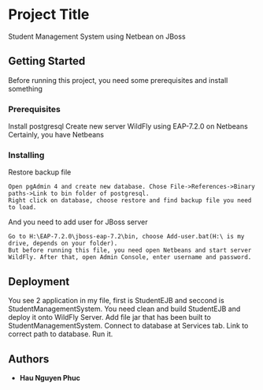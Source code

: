 # Project Title

Student Management System using Netbean on JBoss

## Getting Started

Before running this project, you need some prerequisites and install something 

### Prerequisites

Install postgresql
Create new server WildFly using EAP-7.2.0 on Netbeans
Certainly, you have Netbeans

### Installing

Restore backup file

```
Open pgAdmin 4 and create new database. Chose File->References->Binary paths->Link to bin folder of postgresql.
Right click on database, choose restore and find backup file you need to load.
```
And you need to add user for JBoss server

```
Go to H:\EAP-7.2.0\jboss-eap-7.2\bin, choose Add-user.bat(H:\ is my drive, depends on your folder).
But before running this file, you need open Netbeans and start server WildFly. After that, open Admin Console, enter username and password.
```
## Deployment

You see 2 application in my file, first is StudentEJB and seccond is StudentManagementSystem. 
You need clean and build StudentEJB and deploy it onto WildFly Server.
Add file jar that has been built to StudentManagementSystem.
Connect to database at Services tab. Link to correct path to database.
Run it.

## Authors

* **Hau Nguyen Phuc**
